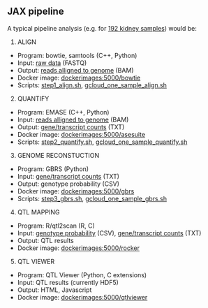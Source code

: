 
## JAX pipeline

A typical pipeline analysis (e.g. for [192 kidney samples](https://github.com/simecek/GoogleCloud/blob/master/pipeline/sample_list.csv)) would be:


1.	ALIGN 
 *	Program: bowtie, samtools (C++, Python)
 *	Input:  [raw data](https://console.cloud.google.com/storage/browser/calico-jax/jax/fastq/do_kidney_korstanje/?project=calico-jax) (FASTQ)
 *	Output: [reads alligned to genome](https://console.cloud.google.com/storage/browser/calico-jax/jax/bams/do_kidney_korstanje/?project=calico-jax) (BAM)
 *	Docker image: [dockerimages:5000/bowtie](https://github.com/simecek/GoogleCloud/blob/master/docker/bowtie/Dockerfile)
 *  Scripts: [step1_align.sh](https://github.com/simecek/GoogleCloud/blob/master/pipeline/1_align/step1_align.sh), [gcloud_one_sample_align.sh](https://github.com/simecek/GoogleCloud/blob/master/pipeline/1_align/gcloud_one_sample_align.sh)
2.	QUANTIFY 
 *	Program: EMASE (C++, Python)
 *	Input: [reads alligned to genome](https://console.cloud.google.com/storage/browser/calico-jax/jax/bams/do_kidney_korstanje/?project=calico-jax) (BAM)
 *	Output: [gene/transcript counts](https://console.cloud.google.com/storage/browser/calico-jax/jax/emase/do_kidney_korstanje/?project=calico-jax) (TXT)
 *	Docker image: [dockerimages:5000/asesuite](https://github.com/churchill-lab/sysgen2015/blob/master/docker/asesuite/Dockerfile)
 *  Scripts: [step2_quantify.sh](https://github.com/simecek/GoogleCloud/blob/master/pipeline/2_quantify/step2_quantify.sh), [gcloud_one_sample_quantify.sh](https://github.com/simecek/GoogleCloud/blob/master/pipeline/2_quantify/gcloud_one_sample_quantify.sh)
3.	GENOME RECONSTUCTION 
 *	Program: GBRS (Python)
 *	Input: [gene/transcript counts](https://console.cloud.google.com/storage/browser/calico-jax/jax/emase/do_kidney_korstanje/?project=calico-jax) (TXT)
 *	Output: genotype probability (CSV)
 *  Docker image: [dockerimages:5000/gbrs](https://github.com/simecek/GoogleCloud/blob/master/docker/gbrs/Dockerfile)
 *  Scripts: [step3_gbrs.sh](https://github.com/simecek/GoogleCloud/blob/master/pipeline/3_gbrs/step3_gbrs.sh), [gcloud_one_sample_gbrs.sh](https://github.com/simecek/GoogleCloud/blob/master/pipeline/3_gbrs/gcloud_one_sample_gbrs.sh)
4.	QTL MAPPING 
 *	Program: R/qtl2scan (R, C)
 *	Input: [genotype probability](https://console.cloud.google.com/storage/browser/calico-jax/jax/gbrs/do_kidney_korstanje/?project=calico-jax) (CSV), [gene/transcript counts](https://console.cloud.google.com/storage/browser/calico-jax/jax/emase/do_kidney_korstanje/?project=calico-jax) (TXT)
 *	Output: QTL results
 *	Docker image: [dockerimages:5000/rocker](https://github.com/simecek/GoogleCloud/blob/master/docker/rocker/Dockerfile)
5.	QTL VIEWER 
 *	Program: QTL Viewer (Python, C extensions)
 *	Input: QTL results (currently HDF5)
 *	Output: HTML, Javascript
 *	Docker image: [dockerimages:5000/qtlviewer](https://github.com/simecek/GoogleCloud/blob/master/docker/qtlviewer/Dockerfile)
